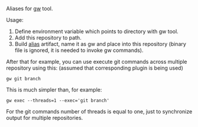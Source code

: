 Aliases for [gw](https://github.com/gdubw/gdub/blob/master/bin/gw) tool.

Usage:
1. Define environment variable which points to directory with gw tool.
2. Add this repository to path.
3. Build [alias](https://github.com/yantonov/alias) artifact, name it as gw and place into this repository 
(binary file is ignored, it is needed to invoke gw commands).

After that for example, you can use execute git commands across multiple repository using this:
(assumed that corresponding plugin is being used)

```
gw git branch
```
This is much simpler than, for example:
```
gw exec --threads=1 --exec='git branch'
```


For the git commands number of threads is equal to one, just to synchronize output for multiple repositories.
